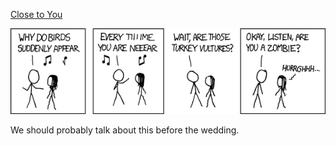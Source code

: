 [Close to You](https://xkcd.com/348)

![Close to You](./random_comic.png)

We should probably talk about this before the wedding.

